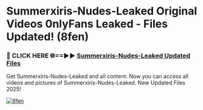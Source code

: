 # Summerxiris-Nudes-Leaked Original Videos 0nlyFans Leaked - Files Updated! (8fen)

<h3>🔴 CLICK HERE 🌐==►► <a href="https://tinyurl.com/yc6ubb5a" rel="nofollow">Summerxiris-Nudes-Leaked Updated Files</a></h3>

Get Summerxiris-Nudes-Leaked and all content. Now you can access all videos and pictures of Summerxiris-Nudes-Leaked. New Updated Files 2025!

[![8fen](https://i.imgur.com/7eu0CRL.gif)](https://tinyurl.com/yc6ubb5a)
